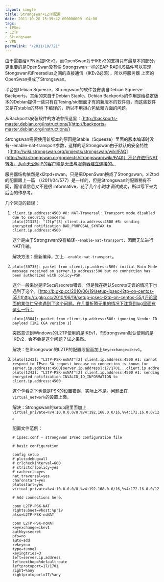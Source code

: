 ```yaml
---
layout: single
title: Strongswan+L2TP配置
date: 2011-10-28 15:39:42.000000000 -04:00
tags:
- IPSec
- L2TP
- Strongswan
- VPN
permalink: "/2011/10/721"
---
```

由于需要给VPN添加IKEv2，而OpenSwan对于IKEv2的支持只有最基本的部分，更重要的是OpenSwan没有像 Strongswan一样的EAP-RADIUS插件可以实现Stongswan和Freeradius之间的直接通信（IKEv2必须），所以将服务器 上面的OpenSwan换成了Strongswan。

平台是Debian Squeeze，Strongswan的软件包安装自Debian Squeeze Backports，其余的来自于Debian Stable。Debian Backports的作用是给稳定版本的Debian提供一些只有在Tesing/sid里面才有的新版本的软件包，而这些软件又是在stable的环境 下编译的，所以不用担心包依赖方面的问题。

从Backports安装软件的方法参照这里：[http://backports-master.debian.org/Instructions/](http://backports-master.debian.org/Instructions/)

Strongswan需要使用新版本的原因是Stable（Squeeze）里面的版本编译时没有--enable-nat-transport参数，这样的话Strongswan由于默认的安全特性（[http://wiki.strongswan.org/projects/strongswan/wiki/FAQ](http://wiki.strongswan.org/projects/strongswan/wiki/FAQ)）不允许进行NAT转发，从而无公网IP的客户端是无法与服务器建立连接的。

服务器结构依然是xl2tpd+swan，只是把OpenSwan换成了Strongswan。xl2tpd的配置跟上一篇 （/2011/04/577）是一样的，但是Strongswan的配置稍有不同，而错误信息又不是很 informative，花了几个小时才调试成功，所以写下来为后面的作参考。

几个常见的错误：

1.
	```
	client.ip.address:4500 #8: NAT-Traversal: Transport mode disabled due to security concerns
	pluto[21315]: "l2tp"[3] client.ip.address:4500 #8: sending encrypted notification BAD_PROPOSAL_SYNTAX to client.ip.address:4500
	```

	这个是由于Strongswan没有编译`--enable-nat-transport`，因而无法进行NAT传输。

	解决方法：重新编译，加上`--enable-nat-transport`。

2.
	```
	pluto[30735]: packet from client.ip.address:500: initial Main Mode message received on server.ip.address:500 but no connection has been authorized with policy=PSK
	```

	这个一般来说是IPSec的secrets错误，但是我在确认Secrets无误的情况下也遇到了这个，[http://b.gkp.cc/2010/06/19/setup-ipsec-l2tp-on-centos-55/](http://b.gkp.cc/2010/06/19/setup-ipsec-l2tp-on-centos-55/)评论里面的某位仁兄也遇到了这个问题。在几番折腾无果的情况下注意到log里面有这么一行：

	```
	pluto[8384]: packet from client.ip.address:500: ignoring Vendor ID payload [IKE CGA version 1]
	```

	突然意识到Windows的L2TP使用的是IKEv1，而Strongswan默认使用的是IKEv2，会不会是这个问题？试之果然。

	解决：在Strongswan的L2TP的配置段里面加上`keyexchange=ikev1`。

3.
	```
	pluto[1243]: "L2TP-PSK-noNAT"[2] client.ip.address:4500 #1: cannot respond to IPsec SA request because no connection is known for server.ip.address:4500[server.ip.address]:17/1701...client.ip.address:4500[client.ip.nat.address]:17/%any===client.ip.nat.address/32
	pluto[1243]: "L2TP-PSK-noNAT"[2] client.ip.address:4500 #1: sending encrypted notification INVALID_ID_INFORMATION to client.ip.address:4500
	```

	这个乍看之下也像是PSK的设置错误，实际上不是。问题出在`virtual_network`的设置上面。

	解决：Strongswan的setup段里面加上`virtual_private=%v4:10.0.0.0/8,%v4:192.168.0.0/16,%v4:172.16.0.0/12`。

	配置文件范例：

	```
	# ipsec.conf - strongSwan IPsec configuration file

	# basic configuration

	config setup
	# plutodebug=all
	# crlcheckinterval=600
	# strictcrlpolicy=yes
	# cachecrls=yes
	nat_traversal=yes
	charonstart=yes
	plutostart=yes
	virtual_private=%v4:10.0.0.0/8,%v4:192.168.0.0/16,%v4:172.16.0.0/12

	# Add connections here.

	conn L2TP-PSK-NAT
	rightsubnet=vhost:%priv
	also=L2TP-PSK-noNAT

	conn L2TP-PSK-noNAT
	keyexchange=ikev1
	authby=secret
	pfs=no
	auto=add
	rekey=no
	type=tunnel
	keyingtries=3
	left=server.ip.address
	leftnexthop=%defaultroute
	leftprotoport=17/1701
	right=%any
	rightprotoport=17/%any
	```